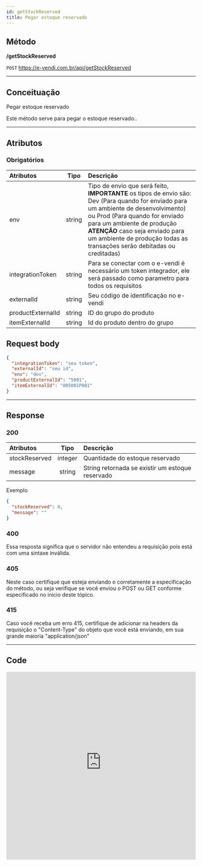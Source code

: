 ```yaml
---
id: getStockReserved
title: Pegar estoque reservado
---
```


## Método

**/getStockReserved**

`POST` https://e-vendi.com.br/api/getStockReserved

---

## Conceituação

Pegar estoque reservado

Este método serve para pegar o estoque reservado..

---

## Atributos

### Obrigatórios

| Atributos | Tipo | Descrição |
| :-- | :-: | :-- |
| env | string | Tipo de envio que será feito, **IMPORTANTE** os tipos de envio são: Dev (Para quando for enviado para um ambiente de desenvolvimento) ou Prod (Para quando for enviado para um ambiente de produção **ATENÇÃO** caso seja enviado para um ambiente de produção todas as transações serão debitadas ou creditadas) |
| integrationToken | string | Para se conectar com o e-vendi é necessário um token integrador, ele será passado como parametro para todos os requisitos |
| externalId | string | Seu código de identificação no e-vendi |
| productExternalId | string | ID do grupo do produto |
| itemExternalId | string | Id do produto dentro do grupo |

## Request body

```json
{
  "integrationToken": "seu token",
  "externalId": "seu id",
  "env": "dev",
  "productExternalId": "5001",
  "itemExternalId": "005001P001"
}
```

---

## Response

### 200

| Atributos     |  Tipo   | Descrição                                        |
| :------------ | :-----: | :----------------------------------------------- |
| stockReserved | integer | Quantidade do estoque reservado                  |
| message       | string  | String retornada se existir um estoque reservado |

Exemplo

```json
{
  "stockReserved": 0,
  "message": ""
}
```

### 400

Essa resposta significa que o servidor não entendeu a requisição pois está com uma sintaxe inválida.

### 405

Neste caso certifique que esteja enviando o corretamente a especificação do método, ou seja verifique se você enviou o POST ou GET conforme especificado no inicio deste tópico.

### 415

Caso você receba um erro 415, certifique de adicionar na headers da requisição o "Content-Type" do objeto que você está enviando, em sua grande maioria "application/json"

---

## Code

<iframe src="https://raw.githubusercontent.com/e-vendi/e-vendi-docs/main/json-examples/getStockReserved.json" frameborder="0" scrolling="no" width="100%" height="500px" seamless></iframe>
